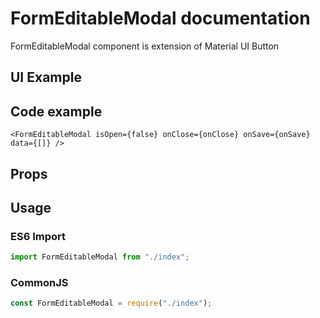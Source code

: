 # FormEditableModal documentation

FormEditableModal component is extension of Material UI Button

## UI Example

<!-- STORY -->

## Code example

```tsx
<FormEditableModal isOpen={false} onClose={onClose} onSave={onSave} data={[]} />
```

## Props

<!-- PROPS -->

## Usage

### ES6 Import

```js
import FormEditableModal from "./index";
```

### CommonJS

```js
const FormEditableModal = require("./index");
```

